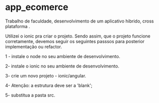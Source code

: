 # app_ecomerce
Trabalho de faculdade, desenvolvimento de um aplicativo hibrido, cross plataforma .

Utilizei o ionic pra criar o projeto. Sendo assim, que o projeto funcione corretamente, devemos seguir os seguintes passsos para posterior implementação ou refactor.

1 - instale o node no seu ambiente de desenvolvimento.

2- instale o ionic no seu ambiente de desenvolvimento.

3- crie um novo projeto - ionic/angular.

4- Atenção: a estrutura deve ser a 'blank';

5- substitua a pasta src.
